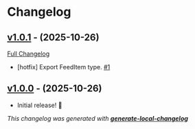 # Changelog

## [v1.0.1](https://github.com/neogeek/tiny-rss-parse/tree/v1.0.1) - (2025-10-26)

[Full Changelog](https://github.com/neogeek/tiny-rss-parse/compare/v1.0.0...v1.0.1)

- [hotfix] Export FeedItem type. [#1](https://github.com/neogeek/tiny-rss-parse/pull/1)

## [v1.0.0](https://github.com/neogeek/tiny-rss-parse/tree/v1.0.0) - (2025-10-26)

- Initial release! 🎉

_This changelog was generated with **[generate-local-changelog](https://github.com/neogeek/generate-local-changelog)**_
